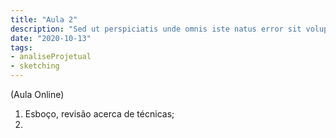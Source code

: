 ```yaml
---
title: "Aula 2"
description: "Sed ut perspiciatis unde omnis iste natus error sit voluptatem"
date: "2020-10-13"
tags:
- analiseProjetual
- sketching
---
```


(Aula Online)
1. Esboço, revisão acerca de técnicas;
2. 
